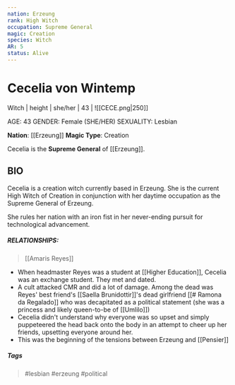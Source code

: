 ```yaml
---
nation: Erzeung
rank: High Witch
occupation: Supreme General
magic: Creation
species: Witch
AR: 5
status: Alive
---
```

# Cecelia von Wintemp

Witch | height | she/her | 43 | 
![[CECE.png|250]]

AGE: 43
GENDER: Female (SHE/HER)
SEXUALITY: Lesbian

**Nation**: [[Erzeung]]
**Magic Type**: Creation

Cecelia is the **Supreme General** of [[Erzeung]]. 
## BIO
Cecelia is a creation witch currently based in Erzeung. She is the current High Witch of Creation in conjunction with her daytime occupation as the Supreme General of Erzeung. 

She rules her nation with an iron fist in her never-ending pursuit for technological advancement.

##### RELATIONSHIPS:

> [[Amaris Reyes]]

- When headmaster Reyes was a student at [[Higher Education]], Cecelia was an exchange student. They met and dated.
- A cult attacked CMR and did a lot of damage. Among the dead was Reyes' best friend's [[Saella Brunidottir]]'s dead girlfriend [[# Ramona da Regalado]] who was decapitated as a political statement (she was a princess and likely queen-to-be of [[Umlilo]])
- Cecelia didn't understand why everyone was so upset and simply puppeteered the head back onto the body in an attempt to cheer up her friends, upsetting everyone around her.
- This was the beginning of the tensions between Erzeung and [[Pensier]]
##### Tags
> #lesbian #erzeung #political 